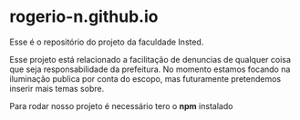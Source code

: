 # rogerio-n.github.io

Esse é o repositório do projeto da faculdade Insted.

Esse projeto está relacionado a facilitação de denuncias de qualquer coisa que seja responsabilidade da prefeitura.
No momento estamos focando na iluminação publica por conta do escopo, mas futuramente pretendemos inserir mais temas sobre.

Para rodar nosso projeto é necessário tero o **npm** instalado